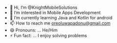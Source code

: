 - 👋 Hi, I’m @KnightMobileSolutions
- 👀 I’m interested in Mobile Apps Development
- 🌱 I’m currently learning Java and Kotlin for android
- 📫 How to reach me oreoluwapadonu@gmail.com
- 😄 Pronouns: ... He/Him
- ⚡ Fun fact: ... I enjoy solving problems

<!---
KnightMobileSolutions/KnightMobileSolutions is a ✨ special ✨ repository because its `README.md` (this file) appears on your GitHub profile.
You can click the Preview link to take a look at your changes.
--->

